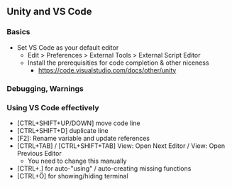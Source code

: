 
## Unity and VS Code

### Basics

- Set VS Code as your default editor
  - Edit > Preferences > External Tools > External Script Editor
  - Install the prerequisities for code completion & other niceness
    - https://code.visualstudio.com/docs/other/unity

### Debugging, Warnings

### Using VS Code effectively

- [CTRL+SHIFT+UP/DOWN] move code line
- [CTRL+SHIFT+D] duplicate line
- [F2]: Rename variable and update references
- [CTRL+TAB] / [CTRL+SHIFT+TAB] View: Open Next Editor / View: Open Previous Editor
  - You need to change this manually
- [CTRL+.] for auto-"using" / auto-creating missing functions
- [CTRL+Ö] for showing/hiding terminal
